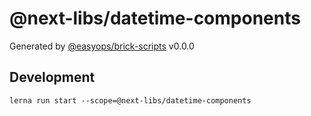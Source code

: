 # @next-libs/datetime-components

Generated by [@easyops/brick-scripts] v0.0.0

## Development

`lerna run start --scope=@next-libs/datetime-components`

[@easyops/brick-scripts]: https://github.com/easyops-cn/next-core/tree/master/packages/brick-scripts
